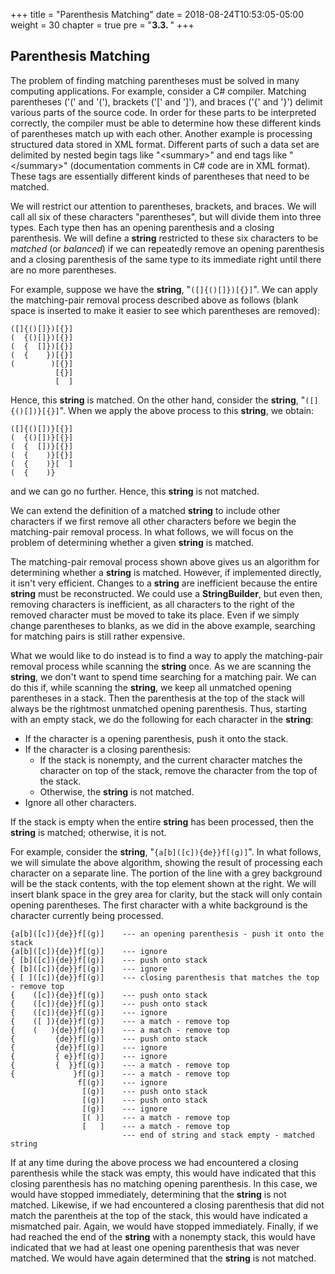 +++
title = "Parenthesis Matching"
date = 2018-08-24T10:53:05-05:00
weight = 30
chapter = true
pre = "<b>3.3. </b>"
+++

## Parenthesis Matching

The problem of finding matching parentheses must be solved in many
computing applications. For example, consider a C\# compiler. Matching
parentheses ('(' and '('), brackets ('\[' and '\]'), and braces ('{' and
'}') delimit various parts of the source code. In order for these parts
to be interpreted correctly, the compiler must be able to determine how
these different kinds of parentheses match up with each other. Another
example is processing structured data stored in XML format. Different
parts of such a data set are delimited by nested begin tags like
"\<summary\>" and end tags like "\</summary\>" (documentation comments
in C\# code are in XML format). These tags are essentially different
kinds of parentheses that need to be matched.

We will restrict our attention to parentheses, brackets, and braces. We
will call all six of these characters "parentheses", but will divide
them into three types. Each type then has an opening parenthesis and a
closing parenthesis. We will define a **string** restricted to these six
characters to be *matched* (or *balanced*) if we can repeatedly remove
an opening parenthesis and a closing parenthesis of the same type to its
immediate right until there are no more parentheses.

For example, suppose we have the **string**, "`([]{()[]})[{}]`". We can
apply the matching-pair removal process described above as follows
(blank space is inserted to make it easier to see which parentheses are
removed):

    ([]{()[]})[{}]
    (  {()[]})[{}]
    (  {  []})[{}]
    (  {    })[{}]
    (        )[{}]
              [{}]
              [  ]

Hence, this **string** is matched. On the other hand, consider the
**string**, "`([]{()[])}[{}]`". When we apply the above process to this
**string**, we obtain:

    ([]{()[])}[{}]
    (  {()[])}[{}]
    (  {  [])}[{}]
    (  {    )}[{}]
    (  {    )}[  ]
    (  {    )}

and we can go no further. Hence, this **string** is not matched.

We can extend the definition of a matched **string** to include other
characters if we first remove all other characters before we begin the
matching-pair removal process. In what follows, we will focus on the
problem of determining whether a given **string** is matched.

The matching-pair removal process shown above gives us an algorithm for
determining whether a **string** is matched. However, if implemented
directly, it isn't very efficient. Changes to a **string** are
inefficient because the entire **string** must be reconstructed. We
could use a **StringBuilder**, but even then, removing characters is
inefficient, as all characters to the right of the removed character
must be moved to take its place. Even if we simply change parentheses to
blanks, as we did in the above example, searching for matching pairs is
still rather expensive.

What we would like to do instead is to find a way to apply the
matching-pair removal process while scanning the **string** once. As we
are scanning the **string**, we don't want to spend time searching for a
matching pair. We can do this if, while scanning the **string**, we keep
all unmatched opening parentheses in a stack. Then the parenthesis at
the top of the stack will always be the rightmost unmatched opening
parenthesis. Thus, starting with an empty stack, we do the following for
each character in the **string**:

  - If the character is a opening parenthesis, push it onto the stack.
  - If the character is a closing parenthesis:
      - If the stack is nonempty, and the current character matches the
        character on top of the stack, remove the character from the top
        of the stack.
      - Otherwise, the **string** is not matched.
  - Ignore all other characters.

If the stack is empty when the entire **string** has been processed,
then the **string** is matched; otherwise, it is not.

For example, consider the **string**, "`{a[b]([c]){de}}f[(g)]`". In what
follows, we will simulate the above algorithm, showing the result of
processing each character on a separate line. The portion of the line
with a grey background will be the stack contents, with the top element
shown at the right. We will insert blank space in the grey area for
clarity, but the stack will only contain opening parentheses. The first
character with a white background is the character currently being
processed.

    {a[b]([c]){de}}f[(g)]    --- an opening parenthesis - push it onto the stack
    {a[b]([c]){de}}f[(g)]    --- ignore
    { [b]([c]){de}}f[(g)]    --- push onto stack
    { [b]([c]){de}}f[(g)]    --- ignore
    { [ ]([c]){de}}f[(g)]    --- closing parenthesis that matches the top - remove top
    {    ([c]){de}}f[(g)]    --- push onto stack
    {    ([c]){de}}f[(g)]    --- push onto stack
    {    ([c]){de}}f[(g)]    --- ignore
    {    ([ ]){de}}f[(g)]    --- a match - remove top
    {    (   ){de}}f[(g)]    --- a match - remove top
    {         {de}}f[(g)]    --- push onto stack
    {         {de}}f[(g)]    --- ignore
    {         { e}}f[(g)]    --- ignore
    {         {  }}f[(g)]    --- a match - remove top
    {             }f[(g)]    --- a match - remove top
                   f[(g)]    --- ignore
                    [(g)]    --- push onto stack
                    [(g)]    --- push onto stack
                    [(g)]    --- ignore
                    [( )]    --- a match - remove top
                    [   ]    --- a match - remove top
                             --- end of string and stack empty - matched string

If at any time during the above process we had encountered a closing
parenthesis while the stack was empty, this would have indicated that
this closing parenthesis has no matching opening parenthesis. In this
case, we would have stopped immediately, determining that the **string**
is not matched. Likewise, if we had encountered a closing parenthesis
that did not match the parentheis at the top of the stack, this would
have indicated a mismatched pair. Again, we would have stopped
immediately. Finally, if we had reached the end of the **string** with a
nonempty stack, this would have indicated that we had at least one
opening parenthesis that was never matched. We would have again
determined that the **string** is not matched.
